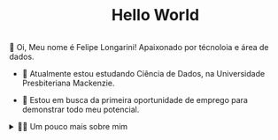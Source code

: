 <!--título-->
<div id="user-content-toc">
  <ul align="center">
    <summary><h1 style="display: inline-block">Hello World</h1></summary>
</div

<!-- Presentation -->
<p>
  👋 Oi, Meu nome é Felipe Longarini! Apaixonado por técnoloia e área de dados.

  - 🌱 Atualmente estou estudando Ciência de Dados, na Universidade Presbiteriana Mackenzie.

  - 🔭 Estou em busca da primeira oportunidade de emprego para demonstrar todo meu potencial.
</p>

<!-- Dropdown -->
<details>
  <summary>👨‍💻 Um pouco mais sobre mim</summary>

  - 💬 Tenho 26 anos e moro no Brasil, estou em migração de carreira e uma dedicação intensiva a estudos.
  - ⚡ Gosto de assistir jogos de futebol nas horas vagas.

<!-- GithubStats -->
![VariableBee GitHub stats](https://github-readme-stats.vercel.app/api?username=felipefagion&show_icons=true&theme=dark)



<!-- Links -->
[![Instagram](https://img.shields.io/badge/Instagram-E4405F?style=for-the-badge&logo=instagram&logoColor=white)](https://www.instagram.com/felipefagion/)
[![LinkedIn](https://img.shields.io/badge/LinkedIn-0077B5?style=for-the-badge&logo=linkedin&logoColor=white)](https://www.linkedin.com/in/felipe-longarini-9a9084156/)

<!-- GIF -->
<p align="left">
  <img align="center" src="https://github.com/VariableBee/VariableBee/assets/77739311/4e9f41af-6b57-49a7-b15a-74322e96b4d7" alt="Imagem">
</p>

## 🔥 Skills
<!-- Skills: Linguagens de Programação -->
  <div style="flex-basis: 48%;">
    <h3>Programming Languages</h3>
    <img align="center" alt="Python" height="30" width="40" src="https://raw.githubusercontent.com/devicons/devicon/master/icons/python/python-original.svg">
    https://icons8.com/icon/11594/microsoft-excel
    
  
  <!-- Skills: Tools & Frameworks -->
  <div style="flex-basis: 48%;">
    <h3>Tools & Frameworks</h3>
    <img align="center" alt="Jupyter" height="30" width="40" src="https://cdn.jsdelivr.net/gh/devicons/devicon/icons/jupyter/jupyter-original.svg">
    
    
<!-- Skills: Libraries -->
  <div style="flex-basis: 48%;">
    <h3>Libraries</h3>
    <img align="center" alt="Numpy" height="30" width="40" src="https://cdn.jsdelivr.net/gh/devicons/devicon/icons/numpy/numpy-original.svg">
    <img align="center" alt="Pandas" src="https://raw.githubusercontent.com/devicons/devicon/2ae2a900d2f041da66e950e4d48052658d850630/icons/pandas/pandas-original.svg" alt="pandas" width="40" height="40"/>
    <img align="center" alt="Seaborn" src="https://seaborn.pydata.org/_images/logo-mark-lightbg.svg" alt="seaborn" width="40" height="40"/>
    <img align="center" alt="Scikit-learn" src="https://upload.wikimedia.org/wikipedia/commons/0/05/Scikit_learn_logo_small.svg" alt="scikit_learn" width="40" height="40"/>
  </div>
